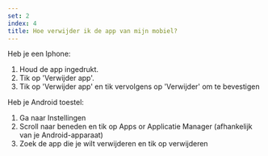```yaml
---
set: 2
index: 4
title: Hoe verwijder ik de app van mijn mobiel?
---
```

Heb je een Iphone: 
1. Houd de app ingedrukt. 
2. Tik op 'Verwijder app'. 
3. Tik op 'Verwijder app' en tik vervolgens op 'Verwijder' om te bevestigen

Heb je Android toestel:  
1. Ga naar Instellingen
2. Scroll naar beneden en tik op Apps or Applicatie Manager (afhankelijk van je Android-apparaat)
3. Zoek de app die je wilt verwijderen en tik op verwijderen
